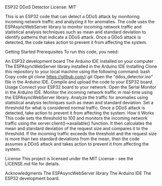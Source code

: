 ESP32 DDoS Detector
License: MIT

This is an ESP32 code that can detect a DDoS attack by monitoring incoming network traffic and analyzing it for anomalies. The code uses the ESPAsyncWebServer library to monitor incoming network traffic and statistical analysis techniques such as mean and standard deviation to identify patterns that indicate a DDoS attack. Once a DDoS attack is detected, the code takes action to prevent it from affecting the system.

Getting Started
Prerequisites
To run this code, you need:

An ESP32 development board
The Arduino IDE installed on your computer
The ESPAsyncWebServer library installed in the Arduino IDE
Installing
Clone this repository to your local machine using the following command:
bash
Copy code
git clone https://github.com/<username>/<repository>.git
Open the "ddos_detector.ino" file in the Arduino IDE.
Compile and upload the code to your ESP32 board.
Usage
Connect your ESP32 board to your network.
Open the Serial Monitor in the Arduino IDE.
Monitor the incoming network traffic in real-time using the ESPAsyncWebServer library.
Analyze the traffic for anomalies using statistical analysis techniques such as mean and standard deviation.
Set a threshold for what is considered normal traffic.
Once a DDoS attack is detected, take action to prevent it from affecting the system.
How it Works
This code sets the threshold to 100 and monitors the incoming network traffic using the server.client()->available() function. It then calculates the mean and standard deviation of the request size and compares it to the threshold. If the incoming traffic exceeds the threshold and the request size is more than two standard deviations from the mean, then the code assumes a DDoS attack and takes action to prevent it from affecting the system.

License
This project is licensed under the MIT License - see the LICENSE.md file for details.

Acknowledgments
The ESPAsyncWebServer library
The Arduino IDE
The ESP32 development board.
